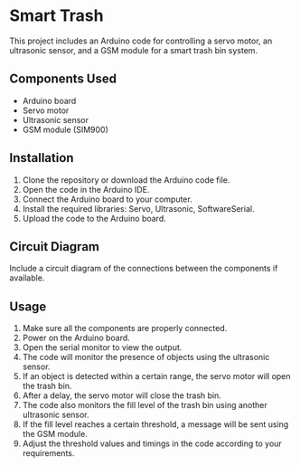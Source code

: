 # Smart Trash
This project includes an Arduino code for controlling a servo motor, an ultrasonic sensor, and a GSM module for a smart trash bin system.

## Components Used
* Arduino board <br>
* Servo motor <br>
* Ultrasonic sensor <br>
* GSM module (SIM900) <br>
## Installation
1. Clone the repository or download the Arduino code file. <br>
2. Open the code in the Arduino IDE. <br>
3. Connect the Arduino board to your computer. <br>
4. Install the required libraries: Servo, Ultrasonic, SoftwareSerial. <br>
5. Upload the code to the Arduino board. <br>
## Circuit Diagram 
Include a circuit diagram of the connections between the components if available.

## Usage
1. Make sure all the components are properly connected. <br>
2. Power on the Arduino board. <br>
3. Open the serial monitor to view the output. <br>
4. The code will monitor the presence of objects using the ultrasonic sensor. <br>
5. If an object is detected within a certain range, the servo motor will open the trash bin. <br>
6. After a delay, the servo motor will close the trash bin. <br>
7. The code also monitors the fill level of the trash bin using another ultrasonic sensor. <br>
8. If the fill level reaches a certain threshold, a message will be sent using the GSM module. <br>
9. Adjust the threshold values and timings in the code according to your requirements. <br>
